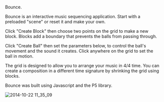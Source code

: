 Bounce.

Bounce is an interactive music sequencing application. Start with a preloaded "scene" or reset it and make your own.

Click "Create Block" then choose two points on the grid to make a new block. Blocks add a boundary that prevents the balls from passing through.

Click "Create Ball" then set the parameters below, to control the ball's movement and the sound it creates. Click anywhere on the grid to set the ball in motion.

The grid is designed to allow you to arrange your music in 4/4 time. You can create a composition in a different time signature by shrinking the grid using blocks.

Bounce was built using Javascript and the P5 library.

![2014-10-22 11_35_09](https://gfycat.com/ifr/AnxiousUnrulyEmu)
